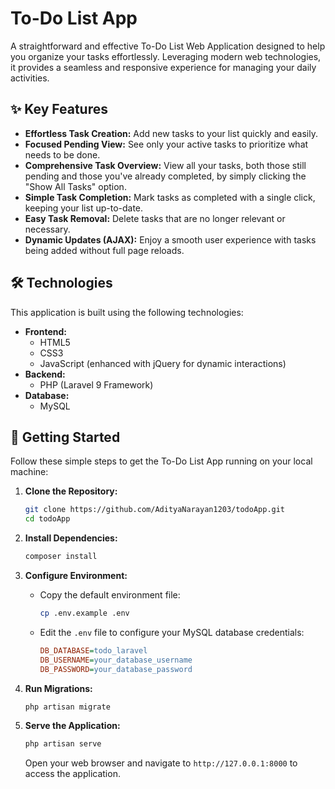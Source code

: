 # To-Do List App

A straightforward and effective To-Do List Web Application designed to help you organize your tasks effortlessly. Leveraging modern web technologies, it provides a seamless and responsive experience for managing your daily activities.

## ✨ Key Features

* **Effortless Task Creation:** Add new tasks to your list quickly and easily.
* **Focused Pending View:** See only your active tasks to prioritize what needs to be done.
* **Comprehensive Task Overview:** View all your tasks, both those still pending and those you've already completed, by simply clicking the "Show All Tasks" option.
* **Simple Task Completion:** Mark tasks as completed with a single click, keeping your list up-to-date.
* **Easy Task Removal:** Delete tasks that are no longer relevant or necessary.
* **Dynamic Updates (AJAX):** Enjoy a smooth user experience with tasks being added without full page reloads.

## 🛠️ Technologies

This application is built using the following technologies:

* **Frontend:**
    * HTML5
    * CSS3
    * JavaScript (enhanced with jQuery for dynamic interactions)
* **Backend:**
    * PHP (Laravel 9 Framework)
* **Database:**
    * MySQL

## 🚀 Getting Started

Follow these simple steps to get the To-Do List App running on your local machine:

1.  **Clone the Repository:**
    ```bash
    git clone https://github.com/AdityaNarayan1203/todoApp.git
    cd todoApp
    ```

2.  **Install Dependencies:**
    ```bash
    composer install
    ```

3.  **Configure Environment:**
    * Copy the default environment file:
        ```bash
        cp .env.example .env
        ```
    * Edit the `.env` file to configure your MySQL database credentials:
        ```ini
        DB_DATABASE=todo_laravel
        DB_USERNAME=your_database_username
        DB_PASSWORD=your_database_password
        ```

4.  **Run Migrations:**
    ```bash
    php artisan migrate
    ```

5.  **Serve the Application:**
    ```bash
    php artisan serve
    ```

    Open your web browser and navigate to `http://127.0.0.1:8000` to access the application.
